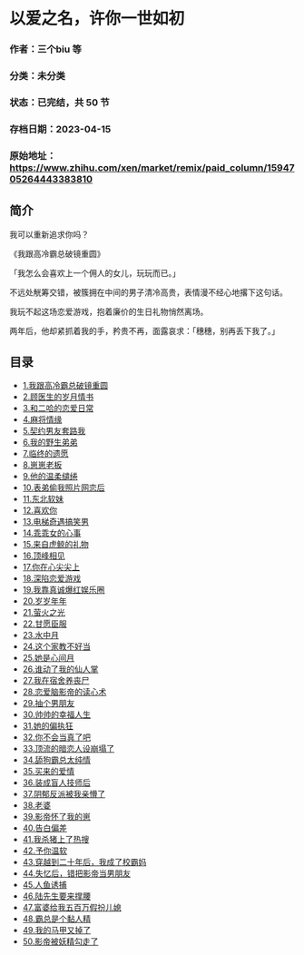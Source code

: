 # 以爱之名，许你一世如初

### 作者：三个biu 等

### 分类：未分类

### 状态：已完结，共 50 节

### 存档日期：2023-04-15

### 原始地址：https://www.zhihu.com/xen/market/remix/paid_column/1594705264443383810


## 简介
我可以重新追求你吗？


《我跟高冷霸总破镜重圆》


「我怎么会喜欢上一个佣人的女儿，玩玩而已。」


不远处觥筹交错，被簇拥在中间的男子清冷高贵，表情漫不经心地撂下这句话。


我玩不起这场恋爱游戏，抱着廉价的生日礼物悄然离场。


两年后，他却紧抓着我的手，矜贵不再，面露哀求：「穗穗，别再丢下我了。」




## 目录
- [1.我跟高冷霸总破镜重圆](1.我跟高冷霸总破镜重圆.md)<!-- 2023-01-10 07:03 -->
- [2.顾医生的岁月情书](2.顾医生的岁月情书.md)<!-- 2023-01-06 07:05 -->
- [3.和二哈的恋爱日常](3.和二哈的恋爱日常.md)<!-- 2023-02-06 05:31 -->
- [4.麻将情缘](4.麻将情缘.md)<!-- 2023-01-06 08:23 -->
- [5.契约男友套路我](5.契约男友套路我.md)<!-- 2023-02-06 05:35 -->
- [6.我的野生弟弟](6.我的野生弟弟.md)<!-- 2023-01-06 09:10 -->
- [7.临终的遗愿](7.临终的遗愿.md)<!-- 2023-01-06 09:43 -->
- [8.崽崽老板](8.崽崽老板.md)<!-- 2023-01-06 10:34 -->
- [9.他的温柔缱绻](9.他的温柔缱绻.md)<!-- 2023-01-07 09:04 -->
- [10.表弟偷我照片网恋后](10.表弟偷我照片网恋后.md)<!-- 2023-01-09 12:13 -->
- [11.东北软妹](11.东北软妹.md)<!-- 2023-01-09 06:23 -->
- [12.喜欢你](12.喜欢你.md)<!-- 2023-01-12 03:35 -->
- [13.电梯奇遇搞笑男](13.电梯奇遇搞笑男.md)<!-- 2023-01-09 09:03 -->
- [14.乖乖女的心事](14.乖乖女的心事.md)<!-- 2023-01-09 10:16 -->
- [15.来自虎鲸的礼物](15.来自虎鲸的礼物.md)<!-- 2023-01-09 10:31 -->
- [16.顶峰相见](16.顶峰相见.md)<!-- 2023-01-10 07:03 -->
- [17.你在心尖尖上](17.你在心尖尖上.md)<!-- 2023-01-10 07:20 -->
- [18.深陷恋爱游戏](18.深陷恋爱游戏.md)<!-- 2023-01-10 08:19 -->
- [19.我靠真诚爆红娱乐圈](19.我靠真诚爆红娱乐圈.md)<!-- 2023-01-10 08:50 -->
- [20.岁岁年年](20.岁岁年年.md)<!-- 2023-01-10 09:21 -->
- [21.萤火之光](21.萤火之光.md)<!-- 2023-01-11 07:57 -->
- [22.甘愿臣服](22.甘愿臣服.md)<!-- 2023-01-12 03:03 -->
- [23.水中月](23.水中月.md)<!-- 2023-01-11 09:20 -->
- [24.这个家教不好当](24.这个家教不好当.md)<!-- 2023-01-11 09:45 -->
- [25.她是心间月](25.她是心间月.md)<!-- 2023-01-11 11:58 -->
- [26.谁动了我的仙人掌](26.谁动了我的仙人掌.md)<!-- 2023-01-11 12:22 -->
- [27.我在宿舍养丧尸](27.我在宿舍养丧尸.md)<!-- 2023-02-07 10:05 -->
- [28.恋爱脑影帝的读心术](28.恋爱脑影帝的读心术.md)<!-- 2023-01-12 06:37 -->
- [29.抽个男朋友](29.抽个男朋友.md)<!-- 2023-01-12 07:22 -->
- [30.帅帅的幸福人生](30.帅帅的幸福人生.md)<!-- 2023-01-12 08:01 -->
- [31.她的偏执狂](31.她的偏执狂.md)<!-- 2023-01-12 08:01 -->
- [32.你不会当真了吧](32.你不会当真了吧.md)<!-- 2023-01-12 09:53 -->
- [33.顶流的暗恋人设崩塌了](33.顶流的暗恋人设崩塌了.md)<!-- 2023-01-12 10:40 -->
- [34.舔狗霸总太纯情](34.舔狗霸总太纯情.md)<!-- 2023-01-12 10:54 -->
- [35.买来的爱情](35.买来的爱情.md)<!-- 2023-01-13 03:06 -->
- [36.装成盲人技师后](36.装成盲人技师后.md)<!-- 2023-01-18 03:43 -->
- [37.阴郁反派被我亲懵了](37.阴郁反派被我亲懵了.md)<!-- 2023-01-13 08:51 -->
- [38.老婆](38.老婆.md)<!-- 2023-01-13 08:59 -->
- [39.影帝怀了我的崽](39.影帝怀了我的崽.md)<!-- 2023-01-13 09:50 -->
- [40.告白偏差](40.告白偏差.md)<!-- 2023-01-13 13:17 -->
- [41.我杀猪上了热搜](41.我杀猪上了热搜.md)<!-- 2023-01-13 13:44 -->
- [42.予你温软](42.予你温软.md)<!-- 2023-01-15 10:37 -->
- [43.穿越到二十年后，我成了校霸妈](43.穿越到二十年后，我成了校霸妈.md)<!-- 2023-01-17 13:08 -->
- [44.失忆后，错把影帝当男朋友](44.失忆后，错把影帝当男朋友.md)<!-- 2023-03-15 08:10 -->
- [45.人鱼诱捕](45.人鱼诱捕.md)<!-- 2023-01-16 11:38 -->
- [46.陆先生要来撑腰](46.陆先生要来撑腰.md)<!-- 2023-01-17 03:58 -->
- [47.富婆给我五百万假扮儿媳](47.富婆给我五百万假扮儿媳.md)<!-- 2023-01-17 05:28 -->
- [48.霸总是个黏人精](48.霸总是个黏人精.md)<!-- 2023-01-17 06:48 -->
- [49.我的马甲又掉了](49.我的马甲又掉了.md)<!-- 2023-01-17 12:37 -->
- [50.影帝被妖精勾走了](50.影帝被妖精勾走了.md)<!-- 2023-02-13 03:13 -->
